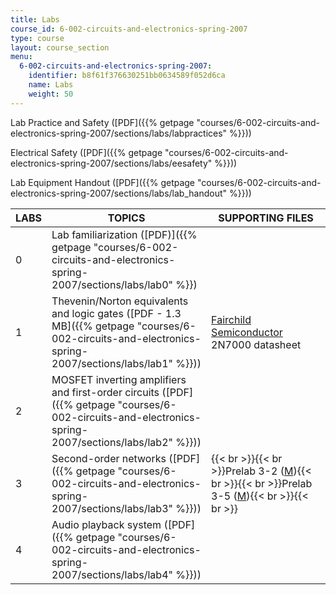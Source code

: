 ```yaml
---
title: Labs
course_id: 6-002-circuits-and-electronics-spring-2007
type: course
layout: course_section
menu:
  6-002-circuits-and-electronics-spring-2007:
    identifier: b8f61f376630251bb0634589f052d6ca
    name: Labs
    weight: 50
---
```

Lab Practice and Safety ([PDF]({{% getpage "courses/6-002-circuits-and-electronics-spring-2007/sections/labs/labpractices" %}}))

Electrical Safety ([PDF]({{% getpage "courses/6-002-circuits-and-electronics-spring-2007/sections/labs/eesafety" %}}))

Lab Equipment Handout ([PDF]({{% getpage "courses/6-002-circuits-and-electronics-spring-2007/sections/labs/lab_handout" %}}))

| LABS | TOPICS | SUPPORTING FILES |
| --- | --- | --- |
| 0 | Lab familiarization ([PDF)]({{% getpage "courses/6-002-circuits-and-electronics-spring-2007/sections/labs/lab0" %}}) |   |
| 1 | Thevenin/Norton equivalents and logic gates ([PDF - 1.3 MB]({{% getpage "courses/6-002-circuits-and-electronics-spring-2007/sections/labs/lab1" %}})) | [Fairchild Semiconductor](http://www.fairchildsemi.com/) 2N7000 datasheet |
| 2 | MOSFET inverting amplifiers and first-order circuits ([PDF]({{% getpage "courses/6-002-circuits-and-electronics-spring-2007/sections/labs/lab2" %}})) |   |
| 3 | Second-order networks ([PDF]({{% getpage "courses/6-002-circuits-and-electronics-spring-2007/sections/labs/lab3" %}})) | {{< br >}}{{< br >}}Prelab 3-2 ([M](/courses/electrical-engineering-and-computer-science/6-002-circuits-and-electronics-spring-2007/labs/prelab_3_2.m)){{< br >}}{{< br >}}Prelab 3-5 ([M](/courses/electrical-engineering-and-computer-science/6-002-circuits-and-electronics-spring-2007/labs/prelab_3_5.m)){{< br >}}{{< br >}} |
| 4 | Audio playback system ([PDF]({{% getpage "courses/6-002-circuits-and-electronics-spring-2007/sections/labs/lab4" %}})) |